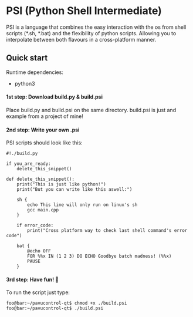 # PSI (Python Shell Intermediate)

PSI is a language that combines the easy interaction with the os from shell scripts (*.sh, *.bat) and the flexibility of python scripts.
Allowing you to interpolate between both flavours in a cross-platform manner.

## Quick start

Runtime dependencies:
* python3

#### 1st step: Download build.py & build.psi

Place build.py and build.psi on the same directory.
build.psi is just and example from a project of mine!

#### 2nd step: Write your own .psi

PSI scripts should look like this:
```console
#!./build.py

if you_are_ready:
    delete_this_snippet()

def delete_this_snippet():
    print("This is just like python!")
    print("But you can write like this aswell:")

    sh {
        echo This line will only run on linux's sh
        gcc main.cpp
    }

    if error_code:
        print("Cross platform way to check last shell command's error code")

    bat {
        @echo OFF
        FOR %%x IN (1 2 3) DO ECHO Goodbye batch madness! (%%x)
        PAUSE
    }
```

#### 3rd step: Have fun! 🎉
To run the script just type:
```console
foo@bar:~/pavucontrol-qt$ chmod +x ./build.psi
foo@bar:~/pavucontrol-qt$ ./build.psi
```
